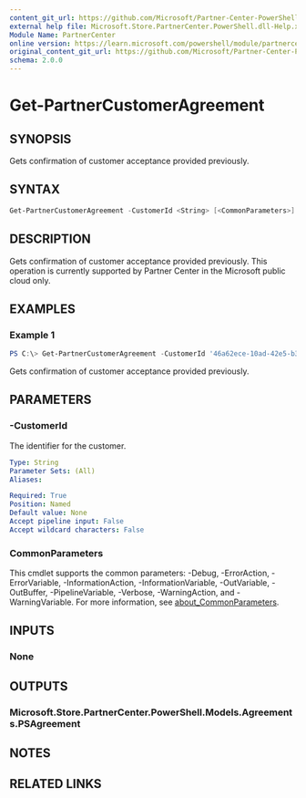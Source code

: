 ```yaml
---
content_git_url: https://github.com/Microsoft/Partner-Center-PowerShell/blob/master/docs/help/Get-PartnerCustomerAgreement.md
external help file: Microsoft.Store.PartnerCenter.PowerShell.dll-Help.xml
Module Name: PartnerCenter
online version: https://learn.microsoft.com/powershell/module/partnercenter/Get-PartnerCustomerAgreement
original_content_git_url: https://github.com/Microsoft/Partner-Center-PowerShell/blob/master/docs/help/Get-PartnerCustomerAgreement.md
schema: 2.0.0
---
```


# Get-PartnerCustomerAgreement

## SYNOPSIS
Gets confirmation of customer acceptance provided previously.

## SYNTAX

```powershell
Get-PartnerCustomerAgreement -CustomerId <String> [<CommonParameters>]
```

## DESCRIPTION
Gets confirmation of customer acceptance provided previously. This operation is currently supported by Partner Center in the Microsoft public cloud only.

## EXAMPLES

### Example 1
```powershell
PS C:\> Get-PartnerCustomerAgreement -CustomerId '46a62ece-10ad-42e5-b3f1-b2ed53e6fc08'
```

Gets confirmation of customer acceptance provided previously.

## PARAMETERS

### -CustomerId
The identifier for the customer.

```yaml
Type: String
Parameter Sets: (All)
Aliases:

Required: True
Position: Named
Default value: None
Accept pipeline input: False
Accept wildcard characters: False
```

### CommonParameters
This cmdlet supports the common parameters: -Debug, -ErrorAction, -ErrorVariable, -InformationAction, -InformationVariable, -OutVariable, -OutBuffer, -PipelineVariable, -Verbose, -WarningAction, and -WarningVariable. For more information, see [about_CommonParameters](http://go.microsoft.com/fwlink/?LinkID=113216).

## INPUTS

### None

## OUTPUTS

### Microsoft.Store.PartnerCenter.PowerShell.Models.Agreements.PSAgreement

## NOTES

## RELATED LINKS
